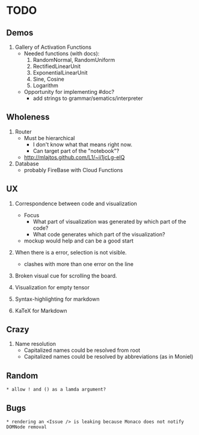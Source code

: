 # TODO

## Demos

1. Gallery of Activation Functions
    * Needed functions (with docs):
        1. RandomNormal, RandomUniform
        2. RectifiedLinearUnit
        3. ExponentialLinearUnit
        4. Sine, Cosine
        6. Logarithm
    * Opportunity for implementing #doc?
        * add strings to grammar/sematics/interpreter

## Wholeness

1. Router
    * Must be hierarchical
        * I don't know what that means right now.
        * Can target part of the "notebook"?
    * http://mlajtos.github.com/L1/~ii1jcLg-eIQ
1. Database
    * probably FireBase with Cloud Functions

## UX

1. Correspondence between code and visualization
    * Focus
        * What part of visualization was generated by which part of the code?
        * What code generates which part of the visualization?
    * mockup would help and can be a good start

1. When there is a error, selection is not visible.
    * clashes with more than one error on the line
1. Broken visual cue for scrolling the board.
1. Visualization for empty tensor
1. Syntax-highlighting for markdown
1. KaTeX for Markdown

## Crazy

 1. Name resolution
    * Capitalized names could be resolved from root
    * Capitalized names could be resolved by abbreviations (as in Moniel)

## Random
    * allow ! and () as a lamda argument?

## Bugs
    * rendering an <Issue /> is leaking because Monaco does not notify DOMNode removal